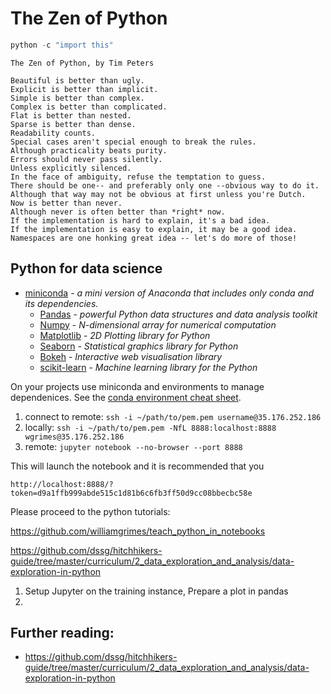 # The Zen of Python
``` python
python -c "import this"
```
```
The Zen of Python, by Tim Peters

Beautiful is better than ugly.
Explicit is better than implicit.
Simple is better than complex.
Complex is better than complicated.
Flat is better than nested.
Sparse is better than dense.
Readability counts.
Special cases aren't special enough to break the rules.
Although practicality beats purity.
Errors should never pass silently.
Unless explicitly silenced.
In the face of ambiguity, refuse the temptation to guess.
There should be one-- and preferably only one --obvious way to do it.
Although that way may not be obvious at first unless you're Dutch.
Now is better than never.
Although never is often better than *right* now.
If the implementation is hard to explain, it's a bad idea.
If the implementation is easy to explain, it may be a good idea.
Namespaces are one honking great idea -- let's do more of those!
```

## Python for data science
* [miniconda](https://conda.io/miniconda.html) - _a mini version of Anaconda that includes only conda and its dependencies._
   * [Pandas](https://pandas.pydata.org/) - _powerful Python data structures and data analysis toolkit_
   * [Numpy](http://www.numpy.org/) - _N-dimensional array for numerical computation_
   * [Matplotlib](https://matplotlib.org/) - _2D Plotting library for Python_
   * [Seaborn](https://seaborn.pydata.org/) - _Statistical graphics library for Python_
   * [Bokeh](https://bokeh.pydata.org/en/latest/) - _Interactive web visualisation library_
   * [scikit-learn](http://scikit-learn.org/stable/) - _Machine learning library for the Python_

On your projects use miniconda and environments to manage dependenices. See the [conda environment cheat sheet](http://know.continuum.io/rs/387-XNW-688/images/conda-cheatsheet.pdf?mkt_tok=eyJpIjoiWkRJNU1UZzBOV0ptTnpsayIsInQiOiJ6K3VQQkhtSUMrcGxoSUwxd0IxTkxFWUxpa052UnVlak1FK1RMRm1kcWplN1pDdlZIbWZWUWFpTmtFTHFYK0gxRzRMb1c1K3ViZnBoa21yZjhzaUlUMzlxM1NpMGdRSHl1VlJTMHcyeWZvYz0ifQ%3D%3D).

1. connect to remote: `ssh -i ~/path/to/pem.pem username@35.176.252.186`
2. locally: `ssh -i ~/path/to/pem.pem -NfL 8888:localhost:8888 wgrimes@35.176.252.186`
3. remote: `jupyter notebook --no-browser --port 8888`

This will launch the notebook and it is recommended that you 

`http://localhost:8888/?token=d9a1ffb999abde515c1d81b6c6fb3ff50d9cc08bbecbc58e`

Please proceed to the python tutorials:

https://github.com/williamgrimes/teach_python_in_notebooks

https://github.com/dssg/hitchhikers-guide/tree/master/curriculum/2_data_exploration_and_analysis/data-exploration-in-python


1. Setup Jupyter on the training instance, Prepare a plot in pandas
2. 

## Further reading:
* https://github.com/dssg/hitchhikers-guide/tree/master/curriculum/2_data_exploration_and_analysis/data-exploration-in-python
